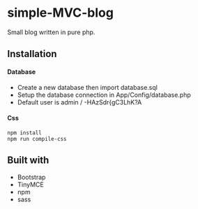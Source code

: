 # simple-MVC-blog
Small blog written in pure php.

## Installation
#### Database
- Create a new database then import database.sql  
- Setup the database connection in App/Config/database.php
- Default user is admin / -HAzSdr{gC3LhK?A

#### Css
```
npm install
npm run compile-css
```

## Built with
- Bootstrap
- TinyMCE
- npm
- sass
